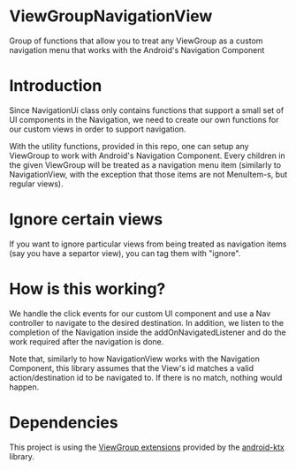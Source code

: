 # ViewGroupNavigationView
Group of functions that allow you to treat any ViewGroup as a custom navigation menu that works with the Android's Navigation Component

# Introduction
Since NavigationUi class only contains functions that support a small set of UI components in the Navigation, we need to create our own functions for our custom views in order to support navigation.
 
With the utility functions, provided in this repo, one can setup any ViewGroup to work with Android's Navigation Component. Every children in the given ViewGroup will be treated as a navigation menu item (similarly to NavigationView, with the exception that those items are not MenuItem-s, but regular views). 

# Ignore certain views

If you want to ignore particular views from being treated as navigation items (say you have a separtor view), you can tag them with "ignore".

# How is this working?

We handle the click events for our custom UI component and use a Nav controller to navigate to the desired destination.
In addition, we listen to the completion of the Navigation inside the addOnNavigatedListener and do the work required after the navigation is done.

Note that, similarly to how NavigationView works with the Navigation Component, this library assumes that the View's id matches a valid action/destination id to be navigated to. If there is no match, nothing would happen.

# Dependencies
This project is using the [ViewGroup extensions](https://github.com/android/android-ktx/blob/master/src/main/java/androidx/core/view/ViewGroup.kt) provided by the [android-ktx](https://github.com/android/android-ktx/) library.
